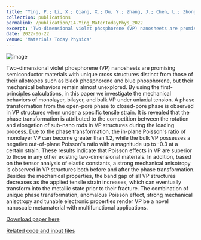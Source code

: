 ```yaml
---
title: "Ying, P.; Li, X.; Qiang, X.; Du, Y.; Zhang, J.; Chen, L.; Zhong, Z. Tension-induced phase transformation and anomalous Poisson effect in violet phosphorene. Materials Today Physics 2022, 27. DOI: 10.1016/j.mtphys.2022.100755"
collection: publications
permalink: /publication/14-Ying_MaterTodayPhys_2022
excerpt: 'Two-dimensional violet phosphorene (VP) nanosheets are promising semiconductor materials with unique cross structures distinct from those of their allotropes such as black phosphorene and blue phosphorene, but their mechanical behaviors remain almost unexplored. By using the first-principles calculations, in this paper we investigate the mechanical behaviors of monolayer, bilayer, and bulk VP under uniaxial tension. A phase transformation from the open-pore phase to closed-pore phase is observed in VP structures when under a specific tensile strain.'
date: 2022-06-22
venue: 'Materials Today Physics'
---
```

![image](https://user-images.githubusercontent.com/54773018/216967331-be4f4699-bc69-48ff-840c-48c5ea6d4ed2.png)

Two-dimensional violet phosphorene (VP) nanosheets are promising semiconductor materials with unique cross structures distinct from those of their allotropes such as black phosphorene and blue phosphorene, but their mechanical behaviors remain almost unexplored. By using the first-principles calculations, in this paper we investigate the mechanical behaviors of monolayer, bilayer, and bulk VP under uniaxial tension. A phase transformation from the open-pore phase to closed-pore phase is observed in VP structures when under a specific tensile strain. It is revealed that the phase transformation is attributed to the competition between the rotation and elongation of sub-nano rods in VP structures during the loading process. Due to the phase transformation, the in-plane Poisson's ratio of monolayer VP can become greater than 1.2, while the bulk VP possesses a negative out-of-plane Poisson's ratio with a magnitude up to -0.3 at a certain strain. These results indicate that Poisson effects in VP are superior to those in any other existing two-dimensional materials. In addition, based on the tensor analysis of elastic constants, a strong mechanical anisotropy is observed in VP structures both before and after the phase transformation. Besides the mechanical properties, the band gap of all VP structures decreases as the applied tensile strain increases, which can eventually transform into the metallic state prior to their fracture. The combination of unique phase transformation, anomalous Poisson effect, strong mechanical anisotropy and tunable electronic properties render VP be a novel nanoscale metamaterial with multifunctional applications.

[Download paper here](http://hityingph.github.io/files/14-Ying_MaterTodayPhys_2022.pdf)

[Related code and input files](https://github.com/hityingph/supporting-info/tree/main/14-Ying_MaterTodayPhys_2022)
